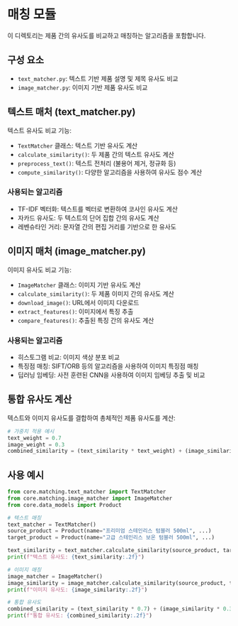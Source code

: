 # 매칭 모듈

이 디렉토리는 제품 간의 유사도를 비교하고 매칭하는 알고리즘을 포함합니다.

## 구성 요소

- `text_matcher.py`: 텍스트 기반 제품 설명 및 제목 유사도 비교
- `image_matcher.py`: 이미지 기반 제품 유사도 비교

## 텍스트 매처 (text_matcher.py)

텍스트 유사도 비교 기능:

- `TextMatcher` 클래스: 텍스트 기반 유사도 계산
- `calculate_similarity()`: 두 제품 간의 텍스트 유사도 계산
- `preprocess_text()`: 텍스트 전처리 (불용어 제거, 정규화 등)
- `compute_similarity()`: 다양한 알고리즘을 사용하여 유사도 점수 계산

### 사용되는 알고리즘

- TF-IDF 벡터화: 텍스트를 벡터로 변환하여 코사인 유사도 계산
- 자카드 유사도: 두 텍스트의 단어 집합 간의 유사도 계산
- 레벤슈타인 거리: 문자열 간의 편집 거리를 기반으로 한 유사도

## 이미지 매처 (image_matcher.py)

이미지 유사도 비교 기능:

- `ImageMatcher` 클래스: 이미지 기반 유사도 계산
- `calculate_similarity()`: 두 제품 이미지 간의 유사도 계산
- `download_image()`: URL에서 이미지 다운로드
- `extract_features()`: 이미지에서 특징 추출
- `compare_features()`: 추출된 특징 간의 유사도 계산

### 사용되는 알고리즘

- 히스토그램 비교: 이미지 색상 분포 비교
- 특징점 매칭: SIFT/ORB 등의 알고리즘을 사용하여 이미지 특징점 매칭
- 딥러닝 임베딩: 사전 훈련된 CNN을 사용하여 이미지 임베딩 추출 및 비교

## 통합 유사도 계산

텍스트와 이미지 유사도를 결합하여 총체적인 제품 유사도를 계산:

```python
# 가중치 적용 예시
text_weight = 0.7
image_weight = 0.3
combined_similarity = (text_similarity * text_weight) + (image_similarity * image_weight)
```

## 사용 예시

```python
from core.matching.text_matcher import TextMatcher
from core.matching.image_matcher import ImageMatcher
from core.data_models import Product

# 텍스트 매칭
text_matcher = TextMatcher()
source_product = Product(name="프리미엄 스테인리스 텀블러 500ml", ...)
target_product = Product(name="고급 스테인리스 보온 텀블러 500ml", ...)

text_similarity = text_matcher.calculate_similarity(source_product, target_product)
print(f"텍스트 유사도: {text_similarity:.2f}")

# 이미지 매칭
image_matcher = ImageMatcher()
image_similarity = image_matcher.calculate_similarity(source_product, target_product)
print(f"이미지 유사도: {image_similarity:.2f}")

# 통합 유사도
combined_similarity = (text_similarity * 0.7) + (image_similarity * 0.3)
print(f"통합 유사도: {combined_similarity:.2f}")
``` 